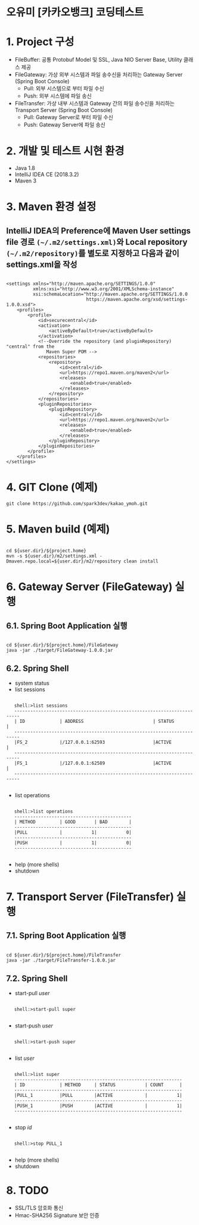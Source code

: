오유미 [카카오뱅크] 코딩테스트
=======================
# 1. Project 구성
   - FileBuffer: 공통 Protobuf Model 및 SSL, Java NIO Server Base, Utility 클래스 제공
   - FileGateway: 가상 외부 시스템과 파일 송수신을 처리하는 Gateway Server (Spring Boot Console)
      - Pull: 외부 시스템으로 부터 파일 수신
      - Push: 외부 시스템에 파일 송신
   - FileTransfer: 가상 내부 시스템과 Gateway 간의 파일 송수신을 처리하는 Transport Server (Spring Boot Console)
      - Pull: Gateway Server로 부터 파일 수신
      - Push: Gateway Server에 파일 송신
      
# 2. 개발 및 테스트 시현 환경
   - Java 1.8
   - IntelliJ IDEA CE (2018.3.2)
   - Maven 3

# 3. Maven 환경 설정
##   IntelliJ IDEA의 Preference에 Maven User settings file 경로 ```(~/.m2/settings.xml)```와  Local repository ```(~/.m2/repository)```를 별도로 지정하고 다음과 같이 settings.xml을 작성

<pre><code>
&lt;settings xmlns="http://maven.apache.org/SETTINGS/1.0.0"
          xmlns:xsi="http://www.w3.org/2001/XMLSchema-instance"
          xsi:schemaLocation="http://maven.apache.org/SETTINGS/1.0.0
                              https://maven.apache.org/xsd/settings-1.0.0.xsd"&gt;
    &lt;profiles&gt;
        &lt;profile&gt;
            &lt;id&gt;securecentral&lt;/id&gt;
            &lt;activation&gt;
                &lt;activeByDefault&gt;true&lt;/activeByDefault&gt;
            &lt;/activation&gt;
            &lt;!--Override the repository (and pluginRepository) "central" from the
               Maven Super POM --&gt;
            &lt;repositories&gt;
                &lt;repository&gt;
                    &lt;id&gt;central&lt;/id&gt;
                    &lt;url&gt;https://repo1.maven.org/maven2&lt;/url&gt;
                    &lt;releases&gt;
                        &lt;enabled&gt;true&lt;/enabled&gt;
                    &lt;/releases&gt;
                &lt;/repository&gt;
            &lt;/repositories&gt;
            &lt;pluginRepositories&gt;
                &lt;pluginRepository&gt;
                    &lt;id&gt;central&lt;/id&gt;
                    &lt;url&gt;https://repo1.maven.org/maven2&lt;/url&gt;
                    &lt;releases&gt;
                        &lt;enabled&gt;true&lt;/enabled&gt;
                    &lt;/releases&gt;
                &lt;/pluginRepository&gt;
            &lt;/pluginRepositories&gt;
        &lt;/profile&gt;
    &lt;/profiles&gt;
&lt;/settings&gt;
</code></pre>

# 4. GIT Clone (예제)
<pre><code>git clone https://github.com/spark3dev/kakao_ymoh.git</code></pre>

# 5. Maven build (예제)
<pre><code>
cd ${user.dir}/${project.home}
mvn -s ${user.dir}/m2/settings.xml -Dmaven.repo.local=${user.dir}/m2/repository clean install
</code></pre>

# 6. Gateway Server (FileGateway) 실행
## 6.1. Spring Boot Application 실행
<pre><code>
cd ${user.dir}/${project.home}/FileGateway
java -jar ./target/FileGateway-1.0.0.jar 
</code></pre>
## 6.2. Spring Shell
   - system status
   - list sessions
   <pre><code>
   shell:&gt;list sessions
   ------------------------------------------------------------------------
   | ID             | ADDRESS                          | STATUS           |
   ------------------------------------------------------------------------
   |FS_2            |/127.0.0.1:62593                  |ACTIVE            |
   ------------------------------------------------------------------------
   |FS_1            |/127.0.0.1:62589                  |ACTIVE            |
   ------------------------------------------------------------------------
   </code></pre>
   - list operations
   <pre><code>
   shell:&gt;list operations
   --------------------------------------------
   | METHOD         | GOOD       | BAD        |
   --------------------------------------------
   |PULL            |           1|           0|
   --------------------------------------------
   |PUSH            |           1|           0|
   --------------------------------------------
   </code></pre>
   - help (more shells)
   - shutdown

# 7. Transport Server (FileTransfer) 실행
## 7.1. Spring Boot Application 실행
<pre><code>
cd ${user.dir}/${project.home}/FileTransfer
java -jar ./target/FileTransfer-1.0.0.jar
</code></pre>
## 7.2. Spring Shell
   - start-pull <i>user</i>
   <pre><code>
   shell:&gt;start-pull super
   </code></pre>
   - start-push <i>user</i>
   <pre><code>
   shell:&gt;start-push super
   </code></pre>
   - list <i>user</i>
   <pre><code>
   shell:&gt;list super
   ---------------------------------------------------------------
   | ID             | METHOD     | STATUS           | COUNT      |
   ---------------------------------------------------------------
   |PULL_1          |PULL        |ACTIVE            |           1|
   ---------------------------------------------------------------
   |PUSH_1          |PUSH        |ACTIVE            |           1|
   ---------------------------------------------------------------
   </code></pre>
   - stop <i>id</i>
   <pre><code>
   shell:&gt;stop PULL_1
   </code></pre>
   - help (more shells)
   - shutdown
   
# 8. TODO
   - SSL/TLS 암호화 통신
   - Hmac-SHA256 Signature 보안 인증
